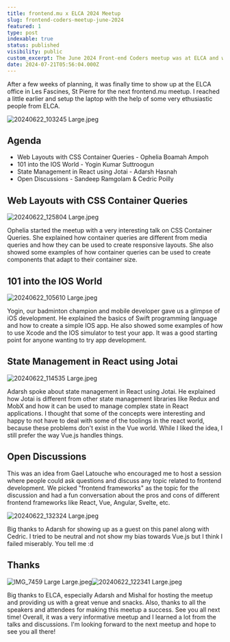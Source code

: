 ```yaml
---
title: frontend.mu x ELCA 2024 Meetup
slug: frontend-coders-meetup-june-2024
featured: 1
type: post
indexable: true
status: published
visibility: public
custom_excerpt: The June 2024 Front-end Coders meetup was at ELCA and we discussed CSS, iOS, React State Management and Frontend Frameworks.
date: 2024-07-21T05:56:04.000Z
---
```


After a few weeks of planning, it was finally time to show up at the ELCA office in Les Fascines, St Pierre for the next frontend.mu meetup.
I reached a little earlier and setup the laptop with the help of some very ethusiastic people from ELCA.

![20240622\_103245 Large.jpeg](/content/images/2024/07/elca-meetup/20240622_103245%20Large.jpeg)

## Agenda

- Web Layouts with CSS Container Queries - Ophelia Boamah Ampoh
- 101 into the IOS World - Yogin Kumar Suttroogun
- State Management in React using Jotai - Adarsh Hasnah
- Open Discussions - Sandeep Ramgolam & Cedric Poilly

## Web Layouts with CSS Container Queries

![20240622\_125804 Large.jpeg](/content/images/2024/07/elca-meetup/20240622_125804%20Large.jpeg)

Ophelia started the meetup with a very interesting talk on CSS Container Queries. She explained how container queries are different from media queries and how they can be used to create responsive layouts. She also showed some examples of how container queries can be used to create components that adapt to their container size.

## 101 into the IOS World

![20240622\_105610 Large.jpeg](/content/images/2024/07/elca-meetup/20240622_105610%20Large.jpeg)

Yogin, our badminton champion and mobile developer gave us a glimpse of iOS development. He explained the basics of Swift programming language and how to create a simple IOS app. He also showed some examples of how to use Xcode and the IOS simulator to test your app. It was a good starting point for anyone wanting to try app development.

## State Management in React using Jotai

![20240622\_114535 Large.jpeg](/content/images/2024/07/elca-meetup/20240622_114535%20Large.jpeg)

Adarsh spoke about state management in React using Jotai. He explained how Jotai is different from other state management libraries like Redux and MobX and how it can be used to manage complex state in React applications. I thought that some of the concepts were interesting and happy to not have to deal with some of the toolings in the react world, because these problems don't exist in the Vue world. While I liked the idea, I still prefer the way Vue.js handles things.

## Open Discussions

This was an idea from Gael Latouche who encouraged me to host a session where people could ask questions and discuss any topic related to frontend development. We picked "frontend frameworks" as the topic for the discussion and had a fun conversation about the pros and cons of different frontend frameworks like React, Vue, Angular, Svelte, etc.

![20240622\_132324 Large.jpeg](/content/images/2024/07/elca-meetup/20240622_132324%20Large.jpeg)

Big thanks to Adarsh for showing up as a guest on this panel along with Cedric. I tried to be neutral and not show my bias towards Vue.js but I think I failed miserably. You tell me :d

## Thanks

![IMG\_7459 Large Large.jpeg](/content/images/2024/07/elca-meetup/IMG_7459%20Large%20Large.jpeg)![20240622\_122341 Large.jpeg](/content/images/2024/07/elca-meetup/20240622_122341%20Large.jpeg)

Big thanks to ELCA, especially Adarsh and Mishal for hosting the meetup and providing us with a great venue and snacks. Also, thanks to all the speakers and attendees for making this meetup a success. See you all next time! Overall, it was a very informative meetup and I learned a lot from the talks and discussions. I'm looking forward to the next meetup and hope to see you all there!
